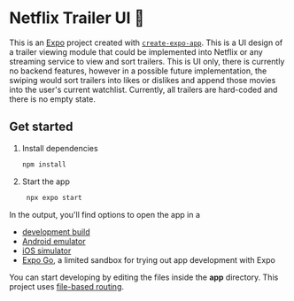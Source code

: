 # Netflix Trailer UI 👋

This is an [Expo](https://expo.dev) project created with [`create-expo-app`](https://www.npmjs.com/package/create-expo-app). This is a UI design of a trailer viewing module that could be implemented into Netflix or any streaming service to view and sort trailers. This is UI only, there is currently no backend features, however in a possible future implementation, the swiping would sort trailers into likes or dislikes and append those movies into the user's current watchlist. Currently, all trailers are hard-coded and there is no empty state.

## Get started

1. Install dependencies

   ```bash
   npm install
   ```

2. Start the app

   ```bash
    npx expo start
   ```

In the output, you'll find options to open the app in a

- [development build](https://docs.expo.dev/develop/development-builds/introduction/)
- [Android emulator](https://docs.expo.dev/workflow/android-studio-emulator/)
- [iOS simulator](https://docs.expo.dev/workflow/ios-simulator/)
- [Expo Go](https://expo.dev/go), a limited sandbox for trying out app development with Expo

You can start developing by editing the files inside the **app** directory. This project uses [file-based routing](https://docs.expo.dev/router/introduction).

